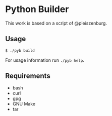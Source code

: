 # Python Builder

This work is based on a script of @pleiszenburg.

## Usage

```sh
$ ./pyb build
```

For usage information run `./pyb help`.

## Requirements

- bash
- curl
- gpg
- GNU Make
- tar
